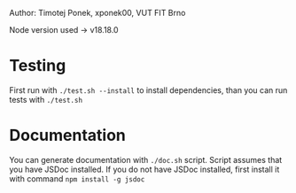 Author: Timotej Ponek, xponek00, VUT FIT Brno

Node version used -> v18.18.0

# Testing
First run with `./test.sh --install` to install dependencies, than you can run tests with `./test.sh`

# Documentation
You can generate documentation with `./doc.sh` script. Script assumes that you have JSDoc installed. If you do not have JSDoc installed, first install it with command `npm install -g jsdoc`